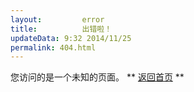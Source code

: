 ```yaml
---
layout:         error
title:          出错啦！
updateData: 9:32 2014/11/25
permalink: 404.html
---
```



您访问的是一个未知的页面。 ** [返回首页]({{site.url}}) **


